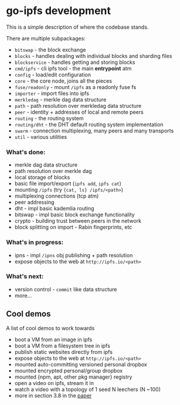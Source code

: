 # go-ipfs development

This is a simple description of where the codebase stands.

There are multiple subpackages:

- `bitswap` - the block exchange
- `blocks` - handles dealing with individual blocks and sharding files
- `blockservice` - handles getting and storing blocks
- `cmd/ipfs` - cli ipfs tool - the main **entrypoint** atm
- `config` - load/edit configuration
- `core` - the core node, joins all the pieces
- `fuse/readonly` - mount `/ipfs` as a readonly fuse fs
- `importer` - import files into ipfs
- `merkledag` - merkle dag data structure
- `path` - path resolution over merkledag data structure
- `peer` - identity + addresses of local and remote peers
- `routing` - the routing system
- `routing/dht` - the DHT default routing system implementation
- `swarm` - connection multiplexing, many peers and many transports
- `util` - various utilities


### What's done:

- merkle dag data structure
- path resolution over merkle dag
- local storage of blocks
- basic file import/export (`ipfs add`, `ipfs cat`)
- mounting `/ipfs` (try `{cat, ls} /ipfs/<path>`)
- multiplexing connections (tcp atm)
- peer addressing
- dht - impl basic kademlia routing
- bitswap - impl basic block exchange functionality
- crypto - building trust between peers in the network
- block splitting on import - Rabin fingerprints, etc

### What's in progress:

- ipns - impl `/ipns` obj publishing + path resolution
- expose objects to the web at `http://ipfs.io/<path>`


### What's next:

- version control - `commit` like data structure
- more...

## Cool demos

A list of cool demos to work towards

- boot a VM from an image in ipfs
- boot a VM from a filesystem tree in ipfs
- publish static websites directly from ipfs
- expose objects to the web at `http://ipfs.io/<path>`
- mounted auto-committing versioned personal dropbox
- mounted encrypted personal/group dropbox
- mounted {npm, apt, other pkg manager} registry
- open a video on ipfs, stream it in
- watch a video with a topology of 1 seed N leechers (N ~100)
- more in section 3.8 in the [paper](http://static.benet.ai/t/ipfs.pdf)
